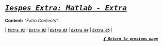 [previous]: ../

# [**_`Iespes Extra: Matlab - Extra`_**](#iespes-extra-matlab---extra)

**Content:** _"Extra Contents"._

| [**_`Extra 01`_**](./extra01.m)
| [**_`Extra 02`_**](./extra02.m)
| [**_`Extra 03`_**](./extra03.m)
| [**_`Extra 04`_**](./extra04.m)
| [**_`Extra 05`_**](./extra05.m) |

<div align="right">

[**_`❰ Return to previous page`_**][previous]

</div>
